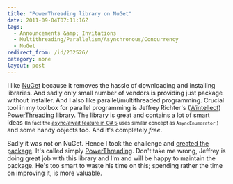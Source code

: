 ```yaml
---
title: "PowerThreading library on NuGet"
date: 2011-09-04T07:11:16Z
tags:
  - Announcements &amp; Invitations
  - Multithreading/Parallelism/Asynchronous/Concurrency
  - NuGet
redirect_from: /id/232526/
category: none
layout: post
---
```

I like [NuGet][1] because it removes the hassle of downloading and installing libraries. And sadly only small number of vendors is providing just package without installer. And I also like parallel/multithreaded programming. Crucial tool in my toolbox for parallel programming is Jeffrey Richter's ([Wintellect][2]) [PowerThreading][3] library. The library is great and contains a lot of smart ideas <small>(In fact the [async/await feature in C# 5][4] uses similar concept as `AsyncEnumerator`.)</small> and some handy objects too. And it's completely _free_.

Sadly it was not on NuGet. Hence I took the challenge and [created the package][5]. It's called simply [PowerThreading][5]. Don't take me wrong, Jeffrey is doing great job with this library and I'm and will be happy to maintain the package. He's too smart to waste his time on this; spending rather the time on improving it, is more valuable.

[1]: http://nuget.org
[2]: http://wintellect.com/
[3]: http://wintellect.com/powerthreading.aspx
[4]: http://msdn.microsoft.com/en-us/vstudio/gg316360
[5]: http://nuget.org/List/Packages/PowerThreading